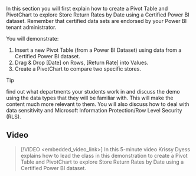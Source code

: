 In this section you will first explain how to create a Pivot Table and PivotChart to explore Store Return Rates by Date using a Certified Power BI dataset. Remember that certified data sets are endorsed by your Power BI tenant administrator.

You will demonstrate:
1. Insert a new Pivot Table (from a Power BI Dataset) using data from a Certified Power BI dataset.
1. Drag & Drop [Date] on Rows, [Return Rate] into Values.
1. Create a PivotChart to compare two specific stores.


> [!TIP]
> find out what departments your students work in and discuss the demo using the data types that they will be familiar with. This will make the content much more relevant to them.
> You will also discuss how to deal with data sensitivity and Microsoft Information Protection/Row Level Security (RLS). 

## Video
> [!VIDEO <embedded_video_link>] 
> In this 5-minute video Krissy Dyess explains how to lead the class in this demonstration to create a Pivot Table and PivotChart to explore Store Return Rates by Date using a Certified Power BI dataset. 
